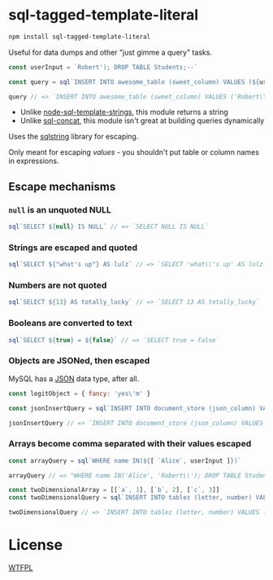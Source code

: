 <!-- js
const sql = require('./')
-->

# sql-tagged-template-literal

```sh
npm install sql-tagged-template-literal
```

Useful for data dumps and other "just gimme a query" tasks.

```js
const userInput = `Robert'); DROP TABLE Students;--`

const query = sql`INSERT INTO awesome_table (sweet_column) VALUES (${userInput})`

query // => `INSERT INTO awesome_table (sweet_column) VALUES ('Robert\\'); DROP TABLE Students;--')`
```

- Unlike [node-sql-template-strings](https://github.com/felixfbecker/node-sql-template-strings), this module returns a string
- Unlike [sql-concat](https://github.com/TehShrike/sql-concat), this module isn't great at building queries dynamically

Uses the [sqlstring](https://github.com/mysqljs/sqlstring) library for escaping.

Only meant for escaping *values* - you shouldn't put table or column names in expressions.

## Escape mechanisms

### `null` is an unquoted NULL

```js
sql`SELECT ${null} IS NULL` // => `SELECT NULL IS NULL`
```

### Strings are escaped and quoted

```js
sql`SELECT ${"what's up"} AS lulz` // => `SELECT 'what\\'s up' AS lulz`
```

### Numbers are not quoted

```js
sql`SELECT ${13} AS totally_lucky` // => `SELECT 13 AS totally_lucky`
```

### Booleans are converted to text

```js
sql`SELECT ${true} = ${false}` // => `SELECT true = false`
```

### Objects are JSONed, then escaped

MySQL has a [JSON](https://dev.mysql.com/doc/refman/5.7/en/json.html) data type, after all.

```js
const legitObject = { fancy: 'yes\'m' }

const jsonInsertQuery = sql`INSERT INTO document_store (json_column) VALUES (${legitObject})`

jsonInsertQuery // => `INSERT INTO document_store (json_column) VALUES ('{\\"fancy\\":\\"yes\\'m\\"}')`
```

### Arrays become comma separated with their values escaped

```js
const arrayQuery = sql`WHERE name IN(${[ `Alice`, userInput ]})`

arrayQuery // => "WHERE name IN('Alice', 'Robert\\'); DROP TABLE Students;--')"
```

```js
const twoDimensionalArray = [[`a`, 1], [`b`, 2], [`c`, 3]]
const twoDimensionalQuery = sql`INSERT INTO tablez (letter, number) VALUES ${twoDimensionalArray}`

twoDimensionalQuery // => `INSERT INTO tablez (letter, number) VALUES ('a', 1), ('b', 2), ('c', 3)`
```

# License

[WTFPL](http://wtfpl2.com/)
